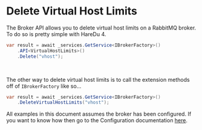 # Delete Virtual Host Limits

The Broker API allows you to delete virtual host limits on a RabbitMQ broker. To do so is pretty simple with HareDu 4.

```c#
var result = await _services.GetService<IBrokerFactory>()
    .API<VirtualHostLimits>()
    .Delete("vhost");
```
<br>

The other way to delete virtual host limits is to call the extension methods off of ```IBrokerFactory``` like so...

```c#
var result = await _services.GetService<IBrokerFactory>()
    .DeleteVirtualHostLimits("vhost");
```

All examples in this document assumes the broker has been configured. If you want to know how then go to the Configuration documentation [here](https://github.com/ahives/HareDu3/blob/master/docs/configuration.md).

